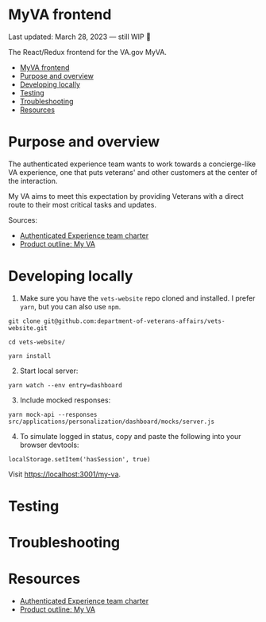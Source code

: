 # MyVA frontend

Last updated: March 28, 2023 — still WIP 🚧

The React/Redux frontend for the VA.gov MyVA.

- [MyVA frontend](#myva-frontend)
- [Purpose and overview](#purpose-and-overview)
- [Developing locally](#developing-locally)
- [Testing](#testing)
- [Troubleshooting](#troubleshooting)
- [Resources](#resources)

# Purpose and overview

The authenticated experience team wants to work towards a concierge-like VA experience, one that puts veterans' and other customers at the center of the interaction. 

My VA aims to meet this expectation by providing Veterans with a direct route to their most critical tasks and updates.

Sources: 
- [Authenticated Experience team charter](https://github.com/department-of-veterans-affairs/va.gov-team/blob/master/teams/vsa/teams/authenticated-experience/charter.md)
- [Product outline: My VA](https://github.com/department-of-veterans-affairs/va.gov-team/blob/master/products/identity-personalization/my-va/README.md)


# Developing locally

1. Make sure you have the `vets-website` repo cloned and installed. I prefer `yarn`, but you can also use `npm`.
```
git clone git@github.com:department-of-veterans-affairs/vets-website.git

cd vets-website/

yarn install
```

2. Start local server:
```
yarn watch --env entry=dashboard
```

3. Include mocked responses:
```
yarn mock-api --responses src/applications/personalization/dashboard/mocks/server.js
```

4. To simulate logged in status, copy and paste the following into your browser devtools:

```
localStorage.setItem('hasSession', true)
```

Visit [https://localhost:3001/my-va](https://localhost:3001/my-va).

# Testing



# Troubleshooting

# Resources

- [Authenticated Experience team charter](https://github.com/department-of-veterans-affairs/va.gov-team/blob/master/teams/vsa/teams/authenticated-experience/charter.md)
- [Product outline: My VA](https://github.com/department-of-veterans-affairs/va.gov-team/blob/master/products/identity-personalization/my-va/README.md)